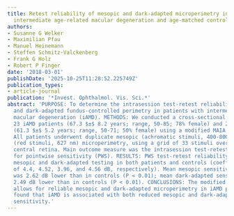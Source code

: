 ```yaml
---
title: Retest reliability of mesopic and dark-adapted microperimetry in patients with
  intermediate age-related macular degeneration and age-matched controls
authors:
- Susanne G Welker
- Maximilian Pfau
- Manuel Heinemann
- Steffen Schmitz-Valckenberg
- Frank G Holz
- Robert P Finger
date: '2018-03-01'
publishDate: '2025-10-25T11:28:52.225749Z'
publication_types:
- article-journal
publication: '*Invest. Ophthalmol. Vis. Sci.*'
abstract: 'PURPOSE: To determine the intrasession test-retest reliability of mesopic
  and dark-adapted fundus-controlled perimetry in patients with intermediate age-related
  macular degeneration (iAMD). METHODS: We conducted a cross-sectional study with
  23 iAMD patients (67.3 $±$ 8.2 years; range, 50-85; 78% female) and 24 healthy controls
  (61.3 $±$ 5.2 years; range, 50-71; 50% female) using a modified MAIA microperimeter.
  All patients underwent duplicate mesopic (achromatic stimuli, 400-800 nm) and dark-adapted
  (red stimuli, 627 nm) microperimetry, using a grid of 33 stimuli over 14° of the
  central retina. Main outcome measure was the intrasession test-retest reliability
  for pointwise sensitivity (PWS). RESULTS: PWS test-retest reliability was good among
  mesopic and dark-adapted testing in both patients and controls (coefficient of repeatability
  of 4.4, 4.52, 3.96, and 4.56 dB, respectively). Mean mesopic sensitivity in patients
  was 2.62 dB lower than in controls (P < 0.01); mean dark-adapted sensitivity was
  2.49 dB lower than in controls (P < 0.01). CONCLUSIONS: The modified MAIA device
  allows for reliable mesopic and dark-adapted microperimetry in iAMD patients. We
  found that iAMD is associated with both reduced mesopic and dark-adapted retinal
  sensitivity.'
---
```

